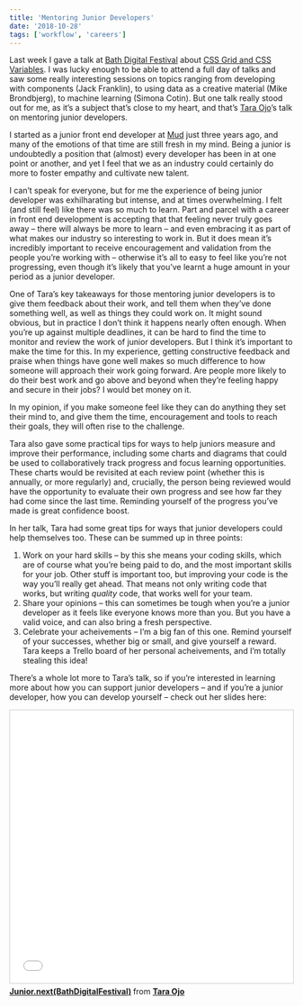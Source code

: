 ```yaml
---
title: 'Mentoring Junior Developers'
date: '2018-10-28'
tags: ['workflow', 'careers']
---
```


Last week I gave a talk at [Bath Digital Festival](https://bathdigitalfestival.co.uk/) about [CSS Grid and CSS Variables](https://noti.st/mbarker84/YhiZtb/super-powered-layouts-with-css-grid-and-css-variables). I was lucky enough to be able to attend a full day of talks and saw some really interesting sessions on topics ranging from developing with components (Jack Franklin), to using data as a creative material (Mike Brondbjerg), to machine learning (Simona Cotin). But one talk really stood out for me, as it’s a subject that’s close to my heart, and that’s [Tara Ojo](https://twitter.com/tara_ojo)’s talk on mentoring junior developers.

I started as a junior front end developer at [Mud](https://ournameismud.co.uk/) just three years ago, and many of the emotions of that time are still fresh in my mind. Being a junior is undoubtedly a position that (almost) every developer has been in at one point or another, and yet I feel that we as an industry could certainly do more to foster empathy and cultivate new talent.

I can’t speak for everyone, but for me the experience of being junior developer was exhilharating but intense, and at times overwhelming. I felt (and still feel) like there was so much to learn. Part and parcel with a career in front end development is accepting that that feeling never truly goes away – there will always be more to learn – and even embracing it as part of what makes our industry so interesting to work in. But it does mean it’s incredibly important to receive encouragement and validation from the people you’re working with – otherwise it’s all to easy to feel like you’re not progressing, even though it’s likely that you’ve learnt a huge amount in your period as a junior developer.

One of Tara’s key takeaways for those mentoring junior developers is to give them feedback about their work, and tell them when they’ve done something well, as well as things they could work on. It might sound obvious, but in practice I don’t think it happens nearly often enough. When you’re up against multiple deadlines, it can be hard to find the time to monitor and review the work of junior developers. But I think it’s important to make the time for this. In my experience, getting constructive feedback and praise when things have gone well makes so much difference to how someone will approach their work going forward. Are people more likely to do their best work and go above and beyond when they’re feeling happy and secure in their jobs? I would bet money on it.

In my opinion, if you make someone feel like they can do anything they set their mind to, and give them the time, encouragement and tools to reach their goals, they will often rise to the challenge.

Tara also gave some practical tips for ways to help juniors measure and improve their performance, including some charts and diagrams that could be used to collaboratively track progress and focus learning opportunities. These charts would be revisited at each review point (whether this is annually, or more regularly) and, crucially, the person being reviewed would have the opportunity to evaluate their own progress and see how far they had come since the last time. Reminding yourself of the progress you’ve made is great confidence boost.

In her talk, Tara had some great tips for ways that junior developers could help themselves too. These can be summed up in three points:

1. Work on your hard skills – by this she means your coding skills, which are of course what you’re being paid to do, and the most important skills for your job. Other stuff is important too, but improving your code is the way you’ll really get ahead. That means not only writing code that works, but writing _quality_ code, that works well for your team.
2. Share your opinions – this can sometimes be tough when you’re a junior developer as it feels like everyone knows more than you. But you have a valid voice, and can also bring a fresh perspective.
3. Celebrate your acheivements – I’m a big fan of this one. Remind yourself of your successes, whether big or small, and give yourself a reward. Tara keeps a Trello board of her personal acheivements, and I’m totally stealing this idea!

There’s a whole lot more to Tara’s talk, so if you’re interested in learning more about how you can support junior developers – and if you’re a junior developer, how you can develop yourself – check out her slides here:

<iframe src="//www.slideshare.net/slideshow/embed_code/key/Z5FnGYVHhrUYj" width="100%" height="485" frameborder="0" marginwidth="0" marginheight="0" scrolling="no" style="border:1px solid #CCC; border-width:1px; margin-bottom:5px; max-width: 100%;" allowfullscreen> </iframe> <div style="margin-bottom:5px"> <strong> <a href="//www.slideshare.net/TaraOjo/juniornextbathdigitalfestival" title="Junior.next(BathDigitalFestival)" target="_blank">Junior.next(BathDigitalFestival)</a> </strong> from <strong><a href="https://www.slideshare.net/TaraOjo" target="_blank">Tara Ojo</a></strong> </div>
